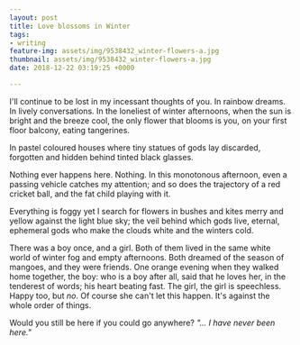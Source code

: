 ```yaml
---
layout: post
title: Love blossoms in Winter
tags:
- writing
feature-img: assets/img/9538432_winter-flowers-a.jpg
thumbnail: assets/img/9538432_winter-flowers-a.jpg
date: 2018-12-22 03:19:25 +0000

---
```

I'll continue to be lost in my incessant thoughts of you. In rainbow dreams. In lively conversations. In the loneliest of winter afternoons, when the sun is bright and the breeze cool, the only flower that blooms is you, on your first floor balcony, eating tangerines.

In pastel coloured houses where tiny statues of gods lay discarded, forgotten and hidden behind tinted black glasses.

Nothing ever happens here. Nothing. In this monotonous afternoon, even a passing vehicle catches my attention; and so does the trajectory of a red cricket ball, and the fat child playing with it.

Everything is foggy yet I search for flowers in bushes and kites merry and yellow against the light blue sky; the veil behind which gods live, eternal, ephemeral gods who make the clouds white and the winters cold.

There was a boy once, and a girl. Both of them lived in the same white world of winter fog and empty afternoons. Both dreamed of the season of mangoes, and they were friends. One orange evening when they walked home together, the boy: who is a boy after all, said that he loves her, in the tenderest of words; his heart beating fast. The girl, the girl is speechless. Happy too, but _no_. Of course she can't let this happen. It's against the whole order of things.

Would you still be here if you could go anywhere?
_"... I have never been here."_